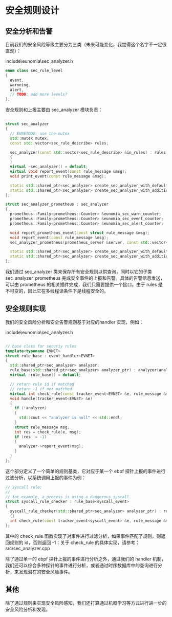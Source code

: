 # 安全规则设计

## 安全分析和告警

目前我们的安全风险等级主要分为三类（未来可能变化，我觉得这个名字不一定很直观）：

include\eunomia\sec_analyzer.h
```cpp
enum class sec_rule_level
{
  event,
  warnning,
  alert,
  // TODO: add more levels?
};
```

安全规则和上报主要由 sec_analyzer 模块负责：

```cpp

struct sec_analyzer
{
  // EVNETODO: use the mutex
  std::mutex mutex;
  const std::vector<sec_rule_describe> rules;

  sec_analyzer(const std::vector<sec_rule_describe> &in_rules) : rules(in_rules)
  {
  }
  virtual ~sec_analyzer() = default;
  virtual void report_event(const rule_message &msg);
  void print_event(const rule_message &msg);

  static std::shared_ptr<sec_analyzer> create_sec_analyzer_with_default_rules(void);
  static std::shared_ptr<sec_analyzer> create_sec_analyzer_with_additional_rules(const std::vector<sec_rule_describe> &rules);
};

struct sec_analyzer_prometheus : sec_analyzer
{
  prometheus::Family<prometheus::Counter> &eunomia_sec_warn_counter;
  prometheus::Family<prometheus::Counter> &eunomia_sec_event_counter;
  prometheus::Family<prometheus::Counter> &eunomia_sec_alert_counter;

  void report_prometheus_event(const struct rule_message &msg);
  void report_event(const rule_message &msg);
  sec_analyzer_prometheus(prometheus_server &server, const std::vector<sec_rule_describe> &rules);

  static std::shared_ptr<sec_analyzer> create_sec_analyzer_with_default_rules(prometheus_server &server);
  static std::shared_ptr<sec_analyzer> create_sec_analyzer_with_additional_rules(const std::vector<sec_rule_describe> &rules, prometheus_server &server);
};
```

我们通过 sec_analyzer 类来保存所有安全规则以供查询，同时以它的子类 sec_analyzer_prometheus 完成安全事件的上报和告警。具体的告警信息发送，可以由 prometheus 的相关插件完成，我们只需要提供一个接口。由于 rules 是不可变的，因此它在多线程读条件下是线程安全的。

## 安全规则实现

我们的安全风险分析和安全告警规则基于对应的handler 实现，例如：

include\eunomia\sec_analyzer.h
```cpp

// base class for securiy rules
template<typename EVNET>
struct rule_base : event_handler<EVNET>
{
  std::shared_ptr<sec_analyzer> analyzer;
  rule_base(std::shared_ptr<sec_analyzer> analyzer_ptr) : analyzer(analyzer_ptr) {}
  virtual ~rule_base() = default;

  // return rule id if matched
  // return -1 if not matched
  virtual int check_rule(const tracker_event<EVNET> &e, rule_message &msg) = 0;
  void handle(tracker_event<EVNET> &e)
  {
    if (!analyzer)
    {
      std::cout << "analyzer is null" << std::endl;
    }
    struct rule_message msg;
    int res = check_rule(e, msg);
    if (res != -1)
    {
      analyzer->report_event(msg);
    }
  }
};
```

这个部分定义了一个简单的规则基类，它对应于某一个 ebpf 探针上报的事件进行过滤分析，以系统调用上报的事件为例：

```cpp
// syscall rule:
//
// for example, a process is using a dangerous syscall
struct syscall_rule_checker : rule_base<syscall_event>
{
  syscall_rule_checker(std::shared_ptr<sec_analyzer> analyzer_ptr) : rule_base(analyzer_ptr)
  {}
  int check_rule(const tracker_event<syscall_event> &e, rule_message &msg);
};
```

其中的 check_rule 函数实现了对事件进行过滤分析，如果事件匹配了规则，则返回规则的 id，否则返回 -1：关于 check_rule 的具体实现，请参考：src\sec_analyzer.cpp

除了通过单一的 ebpf 探针上报的事件进行分析之外，通过我们的 handler 机制，我们还可以综合多种探针的事件进行分析，或者通过时序数据库中的查询进行分析，来发现潜在的安全风险事件。

## 其他

除了通过规则来实现安全风险感知，我们还打算通过机器学习等方式进行进一步的安全风险分析和发现。